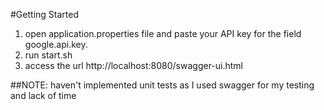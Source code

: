 #Getting Started

1. open application.properties file and paste your API key for the field google.api.key.
2. run start.sh
3. access the url http://localhost:8080/swagger-ui.html


##NOTE: haven't implemented unit tests as I used swagger for my testing and lack of time